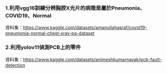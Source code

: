 ### 1.利用vgg16訓練分辨胸腔X光片的病徵是屬於Pneumonia、COVID19、Normal

資料集：https://www.kaggle.com/datasets/amanullahasraf/covid19-pneumonia-normal-chest-xray-pa-dataset

### 2.利用yolov11偵測PCB上的零件

資料集：https://www.kaggle.com/datasets/animeshkumarnayak/pcb-fault-detection

